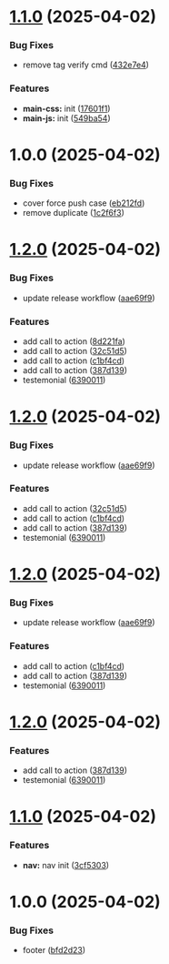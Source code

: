 # [1.1.0](https://github.com/Fuucodi0X/release/compare/v1.0.0...v1.1.0) (2025-04-02)


### Bug Fixes

* remove tag verify cmd ([432e7e4](https://github.com/Fuucodi0X/release/commit/432e7e46859380eb48ffe80561bfb3347afecec6))


### Features

* **main-css:** init ([17601f1](https://github.com/Fuucodi0X/release/commit/17601f1358da952cc0d66f5dc89fd7bdb05f02d0))
* **main-js:** init ([549ba54](https://github.com/Fuucodi0X/release/commit/549ba54a72ada97223f17dd64488683b9debd216))

# 1.0.0 (2025-04-02)


### Bug Fixes

* cover force push case ([eb212fd](https://github.com/Fuucodi0X/release/commit/eb212fd8b3b069c30a77f6ea16790580b2246fcd))
* remove duplicate ([1c2f6f3](https://github.com/Fuucodi0X/release/commit/1c2f6f323ff9531a04c0271088603c893d0fd10e))

# [1.2.0](https://github.com/Fuucodi0X/releaseWorkflow2/compare/v1.1.0...v1.2.0) (2025-04-02)


### Bug Fixes

* update release workflow ([aae69f9](https://github.com/Fuucodi0X/releaseWorkflow2/commit/aae69f9cecf969396fcdfc1def22327dd7473655))


### Features

* add call to action ([8d221fa](https://github.com/Fuucodi0X/releaseWorkflow2/commit/8d221fad218207779d3eda073753fafda6595cb4))
* add call to action ([32c51d5](https://github.com/Fuucodi0X/releaseWorkflow2/commit/32c51d5bf68d92661e6eab8b87bc84e8f44af083))
* add call to action ([c1bf4cd](https://github.com/Fuucodi0X/releaseWorkflow2/commit/c1bf4cdf8597a2e5477f9a126aa81774ebfd3fb4))
* add call to action ([387d139](https://github.com/Fuucodi0X/releaseWorkflow2/commit/387d13991d7109d7fc448817fe2432cd681d31d7))
* testemonial ([6390011](https://github.com/Fuucodi0X/releaseWorkflow2/commit/6390011c33b23aec96cfde3f4469500af4bd1856))

# [1.2.0](https://github.com/Fuucodi0X/releaseWorkflow2/compare/v1.1.0...v1.2.0) (2025-04-02)


### Bug Fixes

* update release workflow ([aae69f9](https://github.com/Fuucodi0X/releaseWorkflow2/commit/aae69f9cecf969396fcdfc1def22327dd7473655))


### Features

* add call to action ([32c51d5](https://github.com/Fuucodi0X/releaseWorkflow2/commit/32c51d5bf68d92661e6eab8b87bc84e8f44af083))
* add call to action ([c1bf4cd](https://github.com/Fuucodi0X/releaseWorkflow2/commit/c1bf4cdf8597a2e5477f9a126aa81774ebfd3fb4))
* add call to action ([387d139](https://github.com/Fuucodi0X/releaseWorkflow2/commit/387d13991d7109d7fc448817fe2432cd681d31d7))
* testemonial ([6390011](https://github.com/Fuucodi0X/releaseWorkflow2/commit/6390011c33b23aec96cfde3f4469500af4bd1856))

# [1.2.0](https://github.com/Fuucodi0X/releaseWorkflow2/compare/v1.1.0...v1.2.0) (2025-04-02)


### Bug Fixes

* update release workflow ([aae69f9](https://github.com/Fuucodi0X/releaseWorkflow2/commit/aae69f9cecf969396fcdfc1def22327dd7473655))


### Features

* add call to action ([c1bf4cd](https://github.com/Fuucodi0X/releaseWorkflow2/commit/c1bf4cdf8597a2e5477f9a126aa81774ebfd3fb4))
* add call to action ([387d139](https://github.com/Fuucodi0X/releaseWorkflow2/commit/387d13991d7109d7fc448817fe2432cd681d31d7))
* testemonial ([6390011](https://github.com/Fuucodi0X/releaseWorkflow2/commit/6390011c33b23aec96cfde3f4469500af4bd1856))

# [1.2.0](https://github.com/Fuucodi0X/releaseWorkflow2/compare/v1.1.0...v1.2.0) (2025-04-02)


### Features

* add call to action ([387d139](https://github.com/Fuucodi0X/releaseWorkflow2/commit/387d13991d7109d7fc448817fe2432cd681d31d7))
* testemonial ([6390011](https://github.com/Fuucodi0X/releaseWorkflow2/commit/6390011c33b23aec96cfde3f4469500af4bd1856))

# [1.1.0](https://github.com/Fuucodi0X/releaseWorkflow2/compare/v1.0.0...v1.1.0) (2025-04-02)


### Features

* **nav:** nav init ([3cf5303](https://github.com/Fuucodi0X/releaseWorkflow2/commit/3cf530364c90979470403cb11ed3af426898e562))

# 1.0.0 (2025-04-02)


### Bug Fixes

* footer ([bfd2d23](https://github.com/Fuucodi0X/releaseWorkflow2/commit/bfd2d23ca425088982eaa3c43159a0f538dbb1cb))
